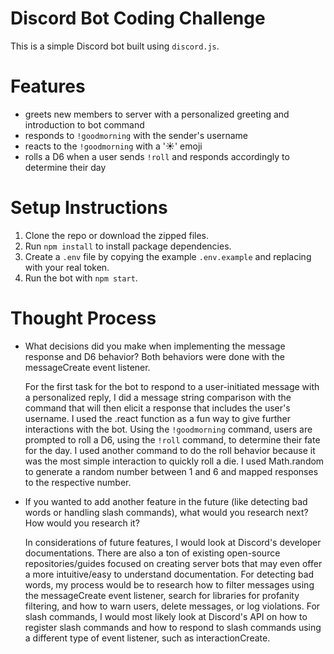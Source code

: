 # Discord Bot Coding Challenge

This is a simple Discord bot built using `discord.js`. 

# Features
- greets new members to server with a personalized greeting and introduction to bot command
- responds to `!goodmorning` with the sender's username
- reacts to the `!goodmorning` with a '☀️' emoji
- rolls a D6 when a user sends `!roll` and responds accordingly to determine their day

# Setup Instructions
1. Clone the repo or download the zipped files.
2. Run `npm install` to install package dependencies.
3. Create a `.env` file by copying the example `.env.example` and replacing with your real token.
4. Run the bot with `npm start`.


# Thought Process
- What decisions did you make when implementing the message response and D6 behavior?
    Both behaviors were done with the messageCreate event listener. 

    For the first task for the bot to respond to a user-initiated message with a personalized reply, I did a message string comparison with the command that will then elicit a response that includes the user's username. I used the .react function as a fun way to give further interactions with the bot. Using the `!goodmorning` command, users are prompted to roll a D6, using the `!roll` command, to determine their fate for the day. I used another command to do the roll behavior because it was the most simple interaction to quickly roll a die. I used Math.random to generate a random number between 1 and 6 and mapped responses to the respective number. 

- If you wanted to add another feature in the future (like detecting bad words or handling slash commands), what would you research next? How would you research it?

  In considerations of future features, I would look at Discord's developer documentations. There are also a ton of existing open-source repositories/guides focused on creating server bots that may even offer a more intuitive/easy to understand documentation. For detecting bad words, my process would be to research how to filter messages using the messageCreate event listener, search for libraries for profanity filtering, and how to warn users, delete messages, or log violations. For slash commands, I would most likely look at Discord's API on how to register slash commands and how to respond to slash commands using a different type of event listener, such as interactionCreate.
